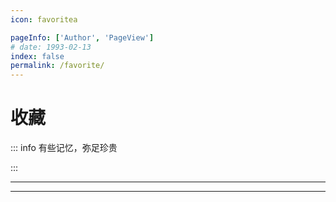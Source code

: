 ```yaml
---
icon: favoritea

pageInfo: ['Author', 'PageView']
# date: 1993-02-13
index: false
permalink: /favorite/
---
```


# 收藏

::: info 有些记忆，弥足珍贵

:::

---

<Catalog base='/favorite' />

---
